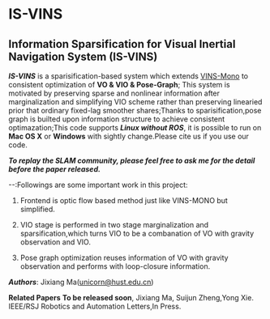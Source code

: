 # IS-VINS
## Information Sparsification for Visual Inertial Navigation System (IS-VINS)

***IS-VINS*** is a sparisification-based system which extends [VINS-Mono](https://github.com/HKUST-Aerial-Robotics/VINS-Mono) to consistent optimization of **VO & VIO & Pose-Graph**; This system is motivated by preserving sparse and nonlinear information after marginalization and simplifying VIO scheme rather than preserving linearied prior that ordinary fixed-lag smoother shares;Thanks to sparisification,pose graph is builted upon information structure to achieve consistent optimazation;This code supports ***Linux without ROS***, it is possible to run on **Mac OS X** or **Windows** with sightly change.Please cite us if you use our code.

***To replay the SLAM community, please feel free to ask me for the detail before the paper released.***

--:Followings are some important work in this project:

1. Frontend is optic flow based method just like VINS-MONO but simplified.

2. VIO stage is performed in two stage marginalization and sparsification,which turns VIO to be a combanation of VO with gravity observation and VIO.

3. Pose graph optimization reuses information of VO with gravity observation and performs with loop-closure information.

***Authors***: Jixiang Ma(unicorn@hust.edu.cn)

**Related Papers**
**To be released soon**, Jixiang Ma, Suijun Zheng,Yong Xie. IEEE/RSJ Robotics and Automation Letters,In Press.



